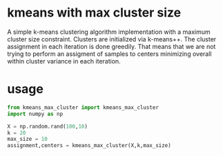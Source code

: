 # kmeans with max cluster size
A simple k-means clustering algorithm implementation with a maximum cluster size constraint. Clusters are initialized via k-means++. The cluster assignment in each iteration is done greedily. That means that we are not trying to perform an assigment of samples to centers minimizing overall within cluster variance in each iteration. 

# usage
```python
from kmeans_max_cluster import kmeans_max_cluster
import numpy as np

X = np.random.rand(100,10)
k = 20
max_size = 10
assignment,centers = kmeans_max_cluster(X,k,max_size)
```
